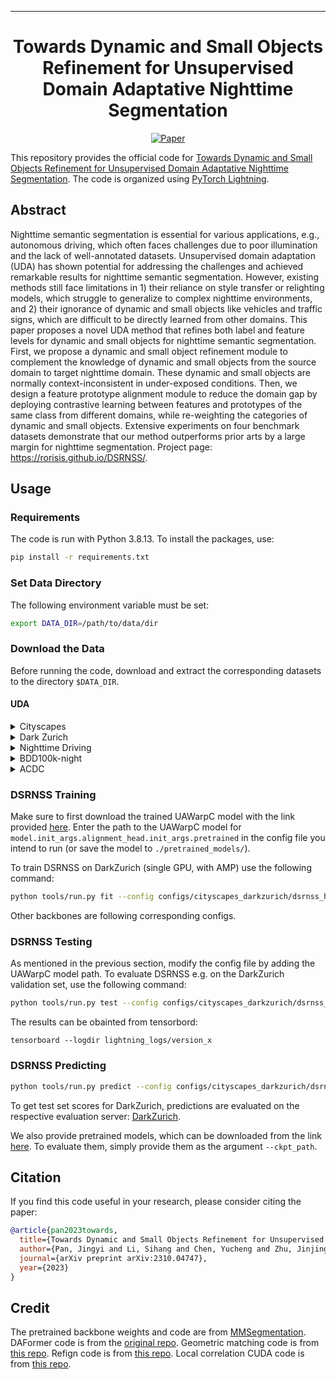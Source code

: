  ---

<div align="center">    
 
# Towards Dynamic and Small Objects Refinement for Unsupervised Domain Adaptative Nighttime Segmentation

[![Paper](http://img.shields.io/badge/paper-arxiv.2310.04747-B31B1B.svg)](https://arxiv.org/abs/2310.04747)

</div>

This repository provides the official code for [Towards Dynamic and Small Objects Refinement for Unsupervised Domain Adaptative Nighttime Segmentation](https://arxiv.org/abs/2310.04747). The code is organized using [PyTorch Lightning](https://github.com/Lightning-AI/lightning). 

## Abstract

Nighttime semantic segmentation is essential for various applications, e.g., autonomous driving, which often faces challenges due to poor illumination and the lack of well-annotated datasets. Unsupervised domain adaptation (UDA) has shown potential for addressing the challenges and achieved remarkable results for nighttime semantic segmentation. However, existing methods still face limitations in 1) their reliance on style transfer or relighting models, which struggle to generalize to complex nighttime environments, and 2) their ignorance of dynamic and small objects like vehicles and traffic signs, which are difficult to be directly learned from other domains. This paper proposes a novel UDA method that refines both label and feature levels for dynamic and small objects for nighttime semantic segmentation. First, we propose a dynamic and small object refinement module to complement the knowledge of dynamic and small objects from the source domain to target nighttime domain. These dynamic and small objects are normally context-inconsistent in under-exposed conditions. Then, we design a feature prototype alignment module to reduce the domain gap by deploying contrastive learning between features and prototypes of the same class from different domains, while re-weighting the categories of dynamic and small objects. Extensive experiments on four benchmark datasets demonstrate that our method outperforms prior arts by a large margin for nighttime segmentation. Project page: https://rorisis.github.io/DSRNSS/.

## Usage
### Requirements

The code is run with Python 3.8.13. To install the packages, use:
```bash
pip install -r requirements.txt
```

### Set Data Directory

The following environment variable must be set:
```bash
export DATA_DIR=/path/to/data/dir
```

### Download the Data

Before running the code, download and extract the corresponding datasets to the directory `$DATA_DIR`.

#### UDA
<details>
  <summary>Cityscapes</summary>
  
  Download leftImg8bit_trainvaltest.zip and gt_trainvaltest.zip from [here](https://www.cityscapes-dataset.com/downloads/) and extract them to `$DATA_DIR/Cityscapes`.

  ```
  $DATA_DIR
  ├── Cityscapes
  │   ├── leftImg8bit
  │   │   ├── train
  │   │   ├── val
  │   ├── gtFine
  │   │   ├── train
  │   │   ├── val
  ├── ...
  ```
  Afterwards, run the preparation script:
  ```bash
  python tools/convert_cityscapes.py $DATA_DIR/Cityscapes
  ```
</details>

<details>
  <summary>Dark Zurich</summary>
  
  Download Dark_Zurich_train_anon.zip, Dark_Zurich_val_anon.zip, and Dark_Zurich_test_anon_withoutGt.zip from [here](https://www.trace.ethz.ch/publications/2019/GCMA_UIoU/) and extract them to `$DATA_DIR/DarkZurich`.

  ```
  $DATA_DIR
  ├── DarkZurich
  │   ├── rgb_anon
  │   │   ├── train
  │   │   ├── val
  │   │   ├── val_ref
  │   │   ├── test
  │   │   ├── test_ref
  │   ├── gt
  │   │   ├── val
  ├── ...
  ```
</details>

<details>
  <summary>Nighttime Driving</summary>
  
  Download NighttimeDrivingTest.zip from [here](http://people.ee.ethz.ch/~daid/NightDriving/) and extract it to `$DATA_DIR/NighttimeDrivingTest`.

  ```
  $DATA_DIR
  ├── NighttimeDrivingTest
  │   ├── leftImg8bit
  │   │   ├── test
  │   ├── gtCoarse_daytime_trainvaltest
  │   │   ├── test
  ├── ...
  ```
</details>

<details>
  <summary>BDD100k-night</summary>
  
  Download `10k Images` and `Segmentation` from [here](https://bdd-data.berkeley.edu/portal.html#download) and extract them to `$DATA_DIR/bdd100k`.

  ```
  $DATA_DIR
  ├── bdd100k
  │   ├── images
  │   │   ├── 10k
  │   ├── labels
  │   │   ├── sem_seg
  ├── ...
  ```
</details>

<details>
  <summary>ACDC</summary>
  
  Download rgb_anon_trainvaltest.zip and gt_trainval.zip from [here](https://acdc.vision.ee.ethz.ch/download) and extract them to `$DATA_DIR/ACDC`.

  ```
  $DATA_DIR
  ├── ACDC
  │   ├── rgb_anon
  │   │   ├── fog
  │   │   ├── night
  │   │   ├── rain
  │   │   ├── snow
  │   ├── gt
  │   │   ├── fog
  │   │   ├── night
  │   │   ├── rain
  │   │   ├── snow
  ├── ...
  ```
</details>


### DSRNSS Training

Make sure to first download the trained UAWarpC model with the link provided [here](https://drive.google.com/drive/folders/1E-6shGVlVRn8DlgV5hCTOANdETOmzwsZ?usp=drive_link).
Enter the path to the UAWarpC model for `model.init_args.alignment_head.init_args.pretrained` in the config file you intend to run (or save the model to `./pretrained_models/`).

To train DSRNSS on DarkZurich (single GPU, with AMP) use the following command:

```bash
python tools/run.py fit --config configs/cityscapes_darkzurich/dsrnss_hrda.yaml --trainer.gpus 1 --trainer.precision 16
```
Other backbones are following corresponding configs.

### DSRNSS Testing

As mentioned in the previous section, modify the config file by adding the UAWarpC model path.
To evaluate DSRNSS e.g. on the DarkZurich validation set, use the following command:

```bash
python tools/run.py test --config configs/cityscapes_darkzurich/dsrnss_hrda.yaml --ckpt_path /path/to/trained/model --trainer.gpus 1
```

The results can be obainted from tensorbord:
```
tensorboard --logdir lightning_logs/version_x
```

### DSRNSS Predicting

```bash
python tools/run.py predict --config configs/cityscapes_darkzurich/dsrnss_hrda.yaml --ckpt_path /path/to/trained/model --trainer.gpus 1
```
To get test set scores for DarkZurich, predictions are evaluated on the respective evaluation server: [DarkZurich](https://codalab.lisn.upsaclay.fr/competitions/3783).

We also provide pretrained models, which can be downloaded from the link [here](https://drive.google.com/drive/folders/1g5YQcEd1H-cZ_slpHTWKLk9RtKtUAHBj?usp=drive_link). To evaluate them, simply provide them as the argument `--ckpt_path`.

## Citation

If you find this code useful in your research, please consider citing the paper:
```bibtex
@article{pan2023towards,
  title={Towards Dynamic and Small Objects Refinement for Unsupervised Domain Adaptative Nighttime Semantic Segmentation},
  author={Pan, Jingyi and Li, Sihang and Chen, Yucheng and Zhu, Jinjing and Wang, Lin},
  journal={arXiv preprint arXiv:2310.04747},
  year={2023}
}
```

## Credit

The pretrained backbone weights and code are from [MMSegmentation](https://github.com/open-mmlab/mmsegmentation). DAFormer code is from the [original repo](https://github.com/lhoyer/DAFormer). Geometric matching code is from [this repo](https://github.com/PruneTruong/DenseMatching). Refign code is from [this repo](https://github.com/brdav/refign). Local correlation CUDA code is from [this repo](https://github.com/ClementPinard/Pytorch-Correlation-extension).

